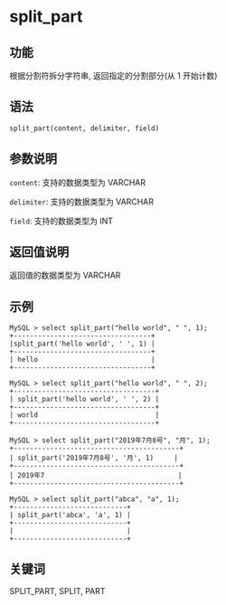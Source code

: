 # split_part

## 功能

根据分割符拆分字符串, 返回指定的分割部分(从 1 开始计数)

## 语法

```Haskell
split_part(content, delimiter, field)
```

## 参数说明

`content`: 支持的数据类型为 VARCHAR

`delimiter`: 支持的数据类型为 VARCHAR

`field`: 支持的数据类型为 INT

## 返回值说明

返回值的数据类型为 VARCHAR

## 示例

```Plain Text
MySQL > select split_part("hello world", " ", 1);
+----------------------------------+
|split_part('hello world', ' ', 1) |
+----------------------------------+
| hello                            |
+----------------------------------+

MySQL > select split_part("hello world", " ", 2);
+-----------------------------------+
| split_part('hello world', ' ', 2) |
+-----------------------------------+
| world                             |
+-----------------------------------+

MySQL > select split_part("2019年7月8号", "月", 1);
+-----------------------------------------+
| split_part('2019年7月8号', '月', 1)     |
+-----------------------------------------+
| 2019年7                                 |
+-----------------------------------------+

MySQL > select split_part("abca", "a", 1);
+----------------------------+
| split_part('abca', 'a', 1) |
+----------------------------+
|                            |
+----------------------------+
```

## 关键词

SPLIT_PART, SPLIT, PART

